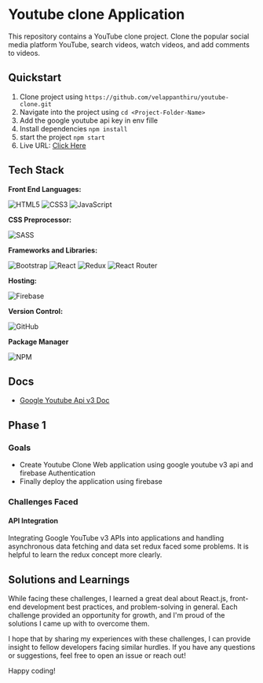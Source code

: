 
# Youtube clone Application

This repository contains a YouTube clone project. Clone the popular social media platform YouTube, search videos, watch videos, and add comments to videos.

## Quickstart

1. Clone project using `https://github.com/velappanthiru/youtube-clone.git`
2. Navigate into the project using `cd <Project-Folder-Name>`
3. Add the google youtube api key in env fille
4. Install dependencies `npm install`
5. start the project `npm start`
6. Live URL: [Click Here](https://clone-v3-6ee9f.web.app)

## Tech Stack

**Front End Languages:** 

![HTML5](https://img.shields.io/badge/html5-%23E34F26.svg?style=flat&logo=html5&logoColor=white) ![CSS3](https://img.shields.io/badge/css3-%231572B6.svg?style=flat&logo=css3&logoColor=white) ![JavaScript](https://img.shields.io/badge/javascript-%23323330.svg?style=flat&logo=javascript&logoColor=%23F7DF1E)

**CSS Preprocessor:** 

![SASS](https://img.shields.io/badge/SASS-hotpink.svg?style=flat&logo=SASS&logoColor=white)

**Frameworks and Libraries:** 

![Bootstrap](https://img.shields.io/badge/bootstrap-%23563D7C.svg?style=flat&logo=bootstrap&logoColor=white) ![React](https://img.shields.io/badge/react-%2320232a.svg?style=flat&logo=react&logoColor=%2361DAFB) ![Redux](https://img.shields.io/badge/redux-%23593d88.svg?style=flat&logo=redux&logoColor=white) ![React Router](https://img.shields.io/badge/React_Router-CA4245?style=flat&logo=react-router&logoColor=white)

**Hosting:** 

![Firebase](https://img.shields.io/badge/firebase-%23039BE5.svg?style=flat&logo=firebase)

**Version Control:** 

![GitHub](https://img.shields.io/badge/GitHub-%23121011.svg?style=flat&logo=github&logoColor=white) 

**Package Manager**

![NPM](https://img.shields.io/badge/NPM-%23000000.svg?style=flat&logo=npm&logoColor=white) 

## Docs

- [Google Youtube Api v3 Doc](https://developers.google.com/youtube/v3/docs/)

## Phase 1

### Goals
- Create Youtube Clone Web application using google youtube v3 api and firebase Authentication
- Finally deploy the application using firebase

### Challenges Faced

#### API Integration

Integrating Google YouTube v3 APIs into applications and handling asynchronous data fetching and data set redux faced some problems. It is helpful to learn the redux concept more clearly.

## Solutions and Learnings

While facing these challenges, I learned a great deal about React.js, front-end development best practices, and problem-solving in general. Each challenge provided an opportunity for growth, and I'm proud of the solutions I came up with to overcome them.

I hope that by sharing my experiences with these challenges, I can provide insight to fellow developers facing similar hurdles. If you have any questions or suggestions, feel free to open an issue or reach out!

Happy coding!
